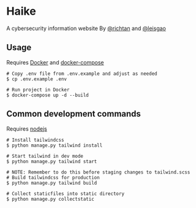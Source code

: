 # Haike
A cybersecurity information website
By [@richtan](https://github.com/richtan) and [@leisgao](https://github.com/leisgao)

## Usage
Requires [Docker](https://docs.docker.com/engine/install/) and [docker-compose](https://docs.docker.com/compose/install/)
```shell
# Copy .env file from .env.example and adjust as needed
$ cp .env.example .env

# Run project in Docker
$ docker-compose up -d --build
```

## Common development commands
Requires [nodejs](https://install-node.now.sh/)
```shell
# Install tailwindcss
$ python manage.py tailwind install

# Start tailwind in dev mode
$ python manage.py tailwind start

# NOTE: Remember to do this before staging changes to tailwind.scss
# Build tailwindcss for production
$ python manage.py tailwind build

# Collect staticfiles into static directory
$ python manage.py collectstatic
```